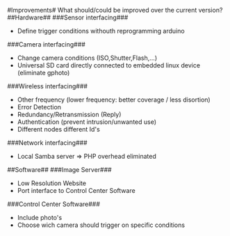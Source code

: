 #Improvements#
What should/could be improved over the current version?
##Hardware##
###Sensor interfacing###
<ul>
<li>Define trigger conditions withouth reprogramming arduino</li>
</ul>
###Camera interfacing###
<ul>
<li>Change camera conditions (ISO,Shutter,Flash,...)</li>
<li>Universal SD card directly connected to embedded linux device (eliminate gphoto)</li>
</ul>
###Wireless interfacing###
<ul>
<li>Other frequency (lower frequency: better coverage / less disortion)</li>
<li>Error Detection</li>
<li>Redundancy/Retransmission (Reply)</li>
<li>Authentication (prevent intrusion/unwanted use)</li>
<li>Different nodes different Id's</li>
</ul>
###Network interfacing###
<ul>
<li>Local Samba server => PHP overhead eliminated</li>
</ul>
##Software##
###Image Server###
<ul>
<li>Low Resolution Website</li>
<li>Port interface to Control Center Software</li>
</ul>
###Control Center Software###
<ul>
<li>Include photo's</li>
<li>Choose wich camera should trigger on specific conditions</li>
</ul>